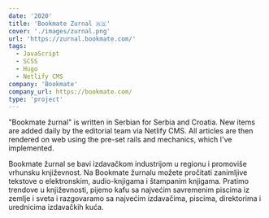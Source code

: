 ```yaml
---
date: '2020'
title: 'Bookmate Zurnal 🇷🇸'
cover: './images/zurnal.png'
url: 'https://zurnal.bookmate.com/'
tags: 
  - JavaScript
  - SCSS
  - Hugo
  - Netlify CMS
company: 'Bookmate'
company_url: https://bookmate.com/
type: 'project'
---
```


"Bookmate žurnal" is written in Serbian for Serbia and Croatia. New items are added daily by the editorial team via Netlify CMS. All articles are then rendered on web using the pre-set rails and mechanics, which I've implemented.

Bookmate žurnal se bavi izdavačkom industrijom u regionu i promoviše vrhunsku književnost. Na Bookmate žurnalu možete pročitati zanimljive tekstove o elektronskim, audio-knjigama i štampanim knjigama. Pratimo trendove u književnosti, pijemo kafu sa najvećim savremenim piscima iz zemlje i sveta i razgovaramo sa najvećim izdavačima, piscima, direktorima i urednicima izdavačkih kuća.
